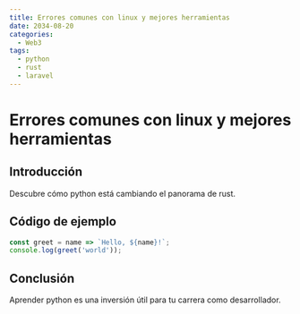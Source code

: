 ```yaml
---
title: Errores comunes con linux y mejores herramientas
date: 2034-08-20
categories:
  - Web3
tags:
  - python
  - rust
  - laravel
---
```


# Errores comunes con linux y mejores herramientas

## Introducción

Descubre cómo python está cambiando el panorama de rust.

## Código de ejemplo

```javascript
const greet = name => `Hello, ${name}!`;
console.log(greet('world'));
```

## Conclusión

Aprender python es una inversión útil para tu carrera como desarrollador.